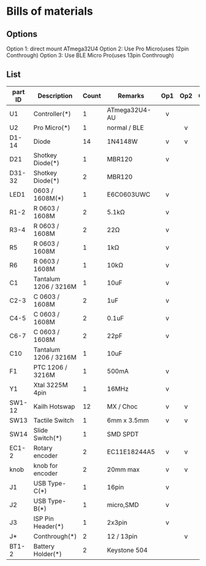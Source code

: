 # Bills of materials

## Options

Option 1: direct mount ATmega32U4
Option 2: Use Pro Micro(uses 12pin Conthrough)
Option 3: Use BLE Micro Pro(uses 13pin Conthrough)

## List

| part ID | Description           | Count | Remarks       | Op1 | Op2 | Op3 |
|---------|-----------------------|-------| ------------- | :-: | :-: | :-: |
| U1      | Controller(\*)        | 1     | ATmega32U4-AU |  v  |     |     |
| U2      | Pro Micro(\*)         | 1     | normal / BLE  |     |  v  |  v  |
| D1-14   | Diode                 | 14    | 1N4148W       |  v  |  v  |  v  |
| D21     | Shotkey Diode(\*)     | 1     | MBR120        |  v  |     |     |
| D31-32  | Shotkey Diode(\*)     | 2     | MBR120        |     |     |  v  |
| LED1    | 0603 / 1608M(\*)      | 1     | E6C0603UWC    |  v  |     |     |
| R1-2    | R 0603 / 1608M        | 2     | 5.1kΩ         |  v  |     |     |
| R3-4    | R 0603 / 1608M        | 2     | 22Ω           |  v  |     |     |
| R5      | R 0603 / 1608M        | 1     | 1kΩ           |  v  |     |     |
| R6      | R 0603 / 1608M        | 1     | 10kΩ          |  v  |     |     |
| C1      | Tantalum 1206 / 3216M | 1     | 10uF          |  v  |     |     |
| C2-3    | C 0603 / 1608M        | 2     | 1uF           |  v  |     |     |
| C4-5    | C 0603 / 1608M        | 2     | 0.1uF         |  v  |     |     |
| C6-7    | C 0603 / 1608M        | 2     | 22pF          |  v  |     |     |
| C10     | Tantalum 1206 / 3216M | 1     | 10uF          |     |     |  v  |
| F1      | PTC 1206 / 3216M      | 1     | 500mA         |  v  |     |     |
| Y1      | Xtal 3225M 4pin       | 1     | 16MHz         |  v  |     |     |
| SW1-12  | Kailh Hotswap         | 12    | MX / Choc     |  v  |  v  |  v  |
| SW13    | Tactile Switch        | 1     | 6mm x 3.5mm   |  v  |  v  |  v  |
| SW14    | Slide Switch(\*)      | 1     | SMD SPDT      |     |     |  v  |
| EC1-2   | Rotary encoder        | 2     | EC11E18244A5  |  v  |  v  |  v  |
| knob    | knob for encoder      | 2     | 20mm max      |  v  |  v  |  v  |
| J1      | USB Type-C(\*)        | 1     | 16pin         |  v  |     |     |
| J2      | USB Type-B(\*)        | 1     | micro,SMD     |  v  |     |     |
| J3      | ISP Pin Header(\*)    | 1     | 2x3pin        |  v  |     |     |
| J\*     | Conthrough(\*)        | 2     | 12 / 13pin    |     |  v  |  v  |
| BT1-2   | Battery Holder(\*)    | 2     | Keystone 504  |     |     |  v  |
